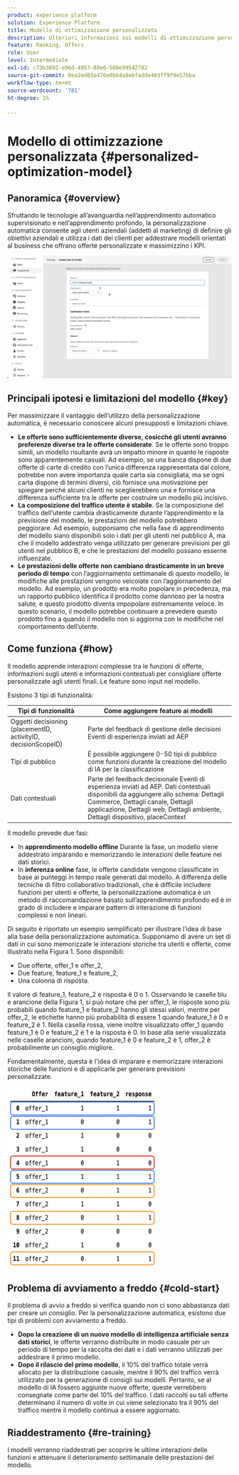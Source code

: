 ```yaml
---
product: experience platform
solution: Experience Platform
title: Modello di ottimizzazione personalizzata
description: Ulteriori informazioni sui modelli di ottimizzazione personalizzati
feature: Ranking, Offers
role: User
level: Intermediate
exl-id: c73b3092-e96d-4957-88e6-500e99542782
source-git-commit: 0ea2ed03a476e0b64a8ebfadde403ff9f9e57bba
workflow-type: tm+mt
source-wordcount: '781'
ht-degree: 1%

---
```


# Modello di ottimizzazione personalizzata {#personalized-optimization-model}

## Panoramica {#overview}

Sfruttando le tecnologie all’avanguardia nell’apprendimento automatico supervisionato e nell’apprendimento profondo, la personalizzazione automatica consente agli utenti aziendali (addetti al marketing) di definire gli obiettivi aziendali e utilizza i dati dei clienti per addestrare modelli orientati al business che offrano offerte personalizzate e massimizzino i KPI.

![](../../rn/assets/do-not-localize/ai-ranking.gif)

## Principali ipotesi e limitazioni del modello {#key}

Per massimizzare il vantaggio dell’utilizzo della personalizzazione automatica, è necessario conoscere alcuni presupposti e limitazioni chiave.

* **Le offerte sono sufficientemente diverse, cosicché gli utenti avranno preferenze diverse tra le offerte considerate**. Se le offerte sono troppo simili, un modello risultante avrà un impatto minore in quanto le risposte sono apparentemente casuali.
Ad esempio, se una banca dispone di due offerte di carte di credito con l’unica differenza rappresentata dal colore, potrebbe non avere importanza quale carta sia consigliata, ma se ogni carta dispone di termini diversi, ciò fornisce una motivazione per spiegare perché alcuni clienti ne sceglierebbero una e fornisce una differenza sufficiente tra le offerte per costruire un modello più incisivo.
* **La composizione del traffico utente è stabile**. Se la composizione del traffico dell’utente cambia drasticamente durante l’apprendimento e la previsione del modello, le prestazioni del modello potrebbero peggiorare. Ad esempio, supponiamo che nella fase di apprendimento del modello siano disponibili solo i dati per gli utenti nel pubblico A, ma che il modello addestrato venga utilizzato per generare previsioni per gli utenti nel pubblico B, e che le prestazioni del modello possano esserne influenzate.
* **Le prestazioni delle offerte non cambiano drasticamente in un breve periodo di tempo** con l’aggiornamento settimanale di questo modello, le modifiche alle prestazioni vengono veicolate con l’aggiornamento del modello. Ad esempio, un prodotto era molto popolare in precedenza, ma un rapporto pubblico identifica il prodotto come dannoso per la nostra salute, e questo prodotto diventa impopolare estremamente veloce. In questo scenario, il modello potrebbe continuare a prevedere questo prodotto fino a quando il modello non si aggiorna con le modifiche nel comportamento dell’utente.

## Come funziona {#how}

Il modello apprende interazioni complesse tra le funzioni di offerte, informazioni sugli utenti e informazioni contestuali per consigliare offerte personalizzate agli utenti finali. Le feature sono input nel modello.

Esistono 3 tipi di funzionalità:

| Tipi di funzionalità | Come aggiungere feature ai modelli |
|--------------|----------------------------|
| Oggetti decisioning (placementID, activityID, decisionScopeID) | Parte del feedback di gestione delle decisioni Eventi di esperienza inviati ad AEP |
| Tipi di pubblico | È possibile aggiungere 0-50 tipi di pubblico come funzioni durante la creazione del modello di IA per la classificazione |
| Dati contestuali | Parte del feedback decisionale Eventi di esperienza inviati ad AEP. Dati contestuali disponibili da aggiungere allo schema: Dettagli Commerce, Dettagli canale, Dettagli applicazione, Dettagli web, Dettagli ambiente, Dettagli dispositivo, placeContext |

Il modello prevede due fasi:

* In **apprendimento modello offline** Durante la fase, un modello viene addestrato imparando e memorizzando le interazioni delle feature nei dati storici.
* In **inferenza online** fase, le offerte candidate vengono classificate in base ai punteggi in tempo reale generati dal modello. A differenza delle tecniche di filtro collaborativo tradizionali, che è difficile includere funzioni per utenti e offerte, la personalizzazione automatica è un metodo di raccomandazione basato sull’apprendimento profondo ed è in grado di includere e imparare pattern di interazione di funzioni complessi e non lineari.

Di seguito è riportato un esempio semplificato per illustrare l’idea di base alla base della personalizzazione automatica. Supponiamo di avere un set di dati in cui sono memorizzate le interazioni storiche tra utenti e offerte, come illustrato nella Figura 1. Sono disponibili:
* Due offerte, offer_1 e offer_2,
* Due feature, feature_1 e feature_2,
* Una colonna di risposta.

Il valore di feature_1, feature_2 e risposta è 0 o 1. Osservando le caselle blu e arancione della Figura 1, si può notare che per offer_1, le risposte sono più probabili quando feature_1 e feature_2 hanno gli stessi valori, mentre per offer_2, le etichette hanno più probabilità di essere 1 quando feature_1 è 0 e feature_2 è 1. Nella casella rossa, viene inoltre visualizzato offer_1 quando feature_1 è 0 e feature_2 è 1 e la risposta è 0. In base alla serie visualizzata nelle caselle arancioni, quando feature_1 è 0 e feature_2 è 1, offer_2 è probabilmente un consiglio migliore.

Fondamentalmente, questa è l&#39;idea di imparare e memorizzare interazioni storiche delle funzioni e di applicarle per generare previsioni personalizzate.

![](../assets/perso-ranking-schema.png)

## Problema di avviamento a freddo {#cold-start}

Il problema di avvio a freddo si verifica quando non ci sono abbastanza dati per creare un consiglio. Per la personalizzazione automatica, esistono due tipi di problemi con avviamento a freddo.

* **Dopo la creazione di un nuovo modello di intelligenza artificiale senza dati storici**, le offerte verranno distribuite in modo casuale per un periodo di tempo per la raccolta dei dati e i dati verranno utilizzati per addestrare il primo modello.
* **Dopo il rilascio del primo modello**, il 10% del traffico totale verrà allocato per la distribuzione casuale, mentre il 90% del traffico verrà utilizzato per la generazione di consigli sui modelli. Pertanto, se al modello di IA fossero aggiunte nuove offerte, queste verrebbero consegnate come parte del 10% del traffico. I dati raccolti su tali offerte determinano il numero di volte in cui viene selezionato tra il 90% del traffico mentre il modello continua a essere aggiornato.

## Riaddestramento {#re-training}

I modelli verranno riaddestrati per scoprire le ultime interazioni delle funzioni e attenuare il deterioramento settimanale delle prestazioni del modello.

